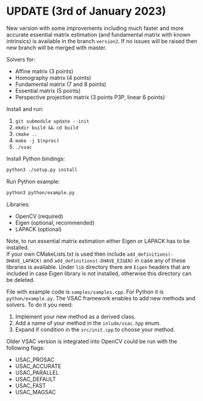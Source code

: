 # UPDATE (3rd of January 2023)
New version with some improvements including much faster and more accurate essential matrix estimation (and fundamental matrix with known intrinsics) is available in the branch `version2`. If no issues will be raised then new branch will be merged with master.

Solvers for:
- Affine matrix (3 points)
- Homography matrix (4 points)
- Fundamental matrix (7 and 8 points)
- Essential matrix (5 points)
- Perspective projection matrix (3 points P3P, linear 6 points)

Install and run: 
1) ```git submodule update --init```
2) ```mkdir build && cd build```
3) ```cmake ..```
4) ```make -j $(nproc)```
5) ```./vsac```

Install Python bindings:
```bash
python3 ./setup.py install
```
Run Python example:
```bash
python3 python/example.py 
```

Libraries:
- OpenCV (required)
- Eigen (optional, recommended)
- LAPACK (optional)

Note, to run essential matrix estimation either Eigen or LAPACK has to be installed. \
If your own CMakeLists.txt is used then include `add_definitions(-DHAVE_LAPACK)` and `add_definitions(-DHAVE_EIGEN)` in case any of these libraries is available.
Under `lib` directory there are `Eigen` headers that are included in case Eigen library is not installed, otherwise this directory can be deleted.

File with example code is `samples/samples.cpp`. For Python it is `python/example.py`.
The VSAC framework enables to add new methods and solvers. To do it you need:
1) Implement your new method as a derived class.
2) Add a name of your method in the `inlude/vsac.hpp` enum. 
3) Expand if condition in the `src/init.cpp` to choose your method.

Older VSAC version is integrated into OpenCV could be run with the following flags:
- USAC_PROSAC 
- USAC_ACCURATE
- USAC_PARALLEL
- USAC_DEFAULT
- USAC_FAST
- USAC_MAGSAC

